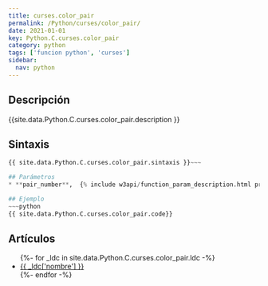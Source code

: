 ```yaml
---
title: curses.color_pair
permalink: /Python/curses/color_pair/
date: 2021-01-01
key: Python.C.curses.color_pair
category: python
tags: ['funcion python', 'curses']
sidebar: 
  nav: python
---
```


## Descripción
{{site.data.Python.C.curses.color_pair.description }}

## Sintaxis
~~~python
{{ site.data.Python.C.curses.color_pair.sintaxis }}~~~

## Parámetros
* **pair_number**,  {% include w3api/function_param_description.html propiedad=site.data.Python.C.curses.color_pair valor="pair_number" %}

## Ejemplo
~~~python
{{ site.data.Python.C.curses.color_pair.code}}
~~~

## Artículos
<ul>
{%- for _ldc in site.data.Python.C.curses.color_pair.ldc -%}
   <li>
       <a href="{{_ldc['url'] }}">{{ _ldc['nombre'] }}</a>
   </li>
{%- endfor -%}
</ul>
